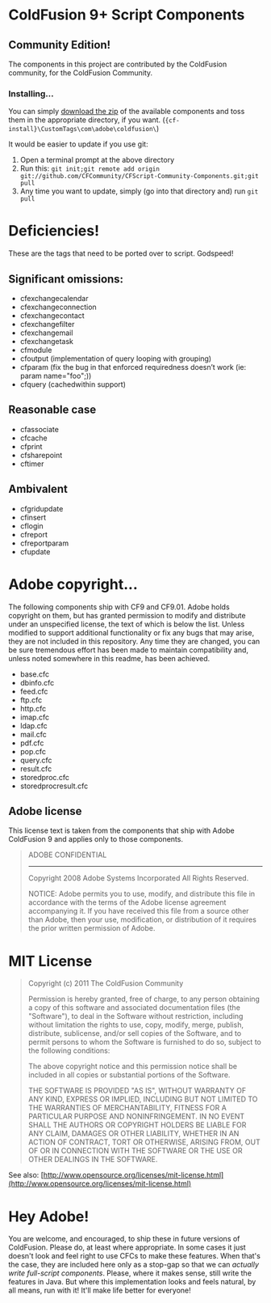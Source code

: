 # ColdFusion 9+ Script Components
## Community Edition!

The components in this project are contributed by the ColdFusion community, for the ColdFusion Community.

### Installing...

You can simply [download the zip](https://github.com/CFCommunity/CFScript-Community-Components/zipball/master) of the available components and toss them in the appropriate directory, if you want. (`{cf-install}\CustomTags\com\adobe\coldfusion\`)

It would be easier to update if you use git:

1. Open a terminal prompt at the above directory
1. Run this: `git init;git remote add origin git://github.com/CFCommunity/CFScript-Community-Components.git;git pull`
1. Any time you want to update, simply (go into that directory and) run `git pull`

# Deficiencies!

These are the tags that need to be ported over to script. Godspeed!

## Significant omissions:

* cfexchangecalendar
* cfexchangeconnection
* cfexchangecontact
* cfexchangefilter
* cfexchangemail
* cfexchangetask
* cfmodule
* cfoutput (implementation of query looping with grouping)
* cfparam (fix the bug in that enforced requiredness doesn’t work (ie: param name="foo";))
* cfquery (cachedwithin support)

## Reasonable case

* cfassociate
* cfcache
* cfprint
* cfsharepoint
* cftimer

## Ambivalent

* cfgridupdate
* cfinsert
* cflogin
* cfreport
* cfreportparam
* cfupdate

# Adobe copyright...

The following components ship with CF9 and CF9.01. Adobe holds copyright on them, but has granted permission to modify and distribute under an unspecified license, the text of which is below the list. Unless modified to support additional functionality or fix any bugs that may arise, they are not included in this repository. Any time they are changed, you can be sure tremendous effort has been made to maintain compatibility and, unless noted somewhere in this readme, has been achieved.

* base.cfc
* dbinfo.cfc
* feed.cfc
* ftp.cfc
* http.cfc
* imap.cfc
* ldap.cfc
* mail.cfc
* pdf.cfc
* pop.cfc
* query.cfc
* result.cfc
* storedproc.cfc
* storedprocresult.cfc

## Adobe license

This license text is taken from the components that ship with Adobe ColdFusion 9 and applies only to those components.

>ADOBE CONFIDENTIAL
>___________________
>
>Copyright 2008 Adobe Systems Incorporated
>All Rights Reserved.
>
>NOTICE:  Adobe permits you to use, modify, and distribute this file in accordance with the terms of the Adobe license agreement accompanying it.  If you have received this file from a source other than Adobe, then your use, modification, or distribution of it requires the prior written permission of Adobe.

# MIT License

>Copyright (c) 2011 The ColdFusion Community
>
>Permission is hereby granted, free of charge, to any person obtaining a copy of this software and associated documentation files (the "Software"), to deal in the Software without restriction, including without limitation the rights to use, copy, modify, merge, publish, distribute, sublicense, and/or sell copies of the Software, and to permit persons to whom the Software is furnished to do so, subject to the following conditions:
>
>The above copyright notice and this permission notice shall be included in all copies or substantial portions of the Software.
>
>THE SOFTWARE IS PROVIDED "AS IS", WITHOUT WARRANTY OF ANY KIND, EXPRESS OR IMPLIED, INCLUDING BUT NOT LIMITED TO THE WARRANTIES OF MERCHANTABILITY, FITNESS FOR A PARTICULAR PURPOSE AND NONINFRINGEMENT. IN NO EVENT SHALL THE AUTHORS OR COPYRIGHT HOLDERS BE LIABLE FOR ANY CLAIM, DAMAGES OR OTHER LIABILITY, WHETHER IN AN ACTION OF CONTRACT, TORT OR OTHERWISE, ARISING FROM, OUT OF OR IN CONNECTION WITH THE SOFTWARE OR THE USE OR OTHER DEALINGS IN THE SOFTWARE.

See also: [http://www.opensource.org/licenses/mit-license.html](http://www.opensource.org/licenses/mit-license.html)

# Hey Adobe!

You are welcome, and encouraged, to ship these in future versions of ColdFusion. Please do, at least where appropriate. In some cases it just doesn't look and feel right to use CFCs to make these features. When that's the case, they are included here only as a stop-gap so that we can _actually write full-script components_. Please, where it makes sense, still write the features in Java. But where this implementation looks and feels natural, by all means, run with it! It'll make life better for everyone!
